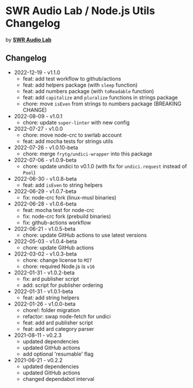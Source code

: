 # SWR Audio Lab / Node.js Utils Changelog

by [**SWR Audio Lab**](https://lab.swr.de/)  

## Changelog

- 2022-12-19 - v1.1.0
  - feat: add test workflow to github/actions
  - feat: add helpers package (with `sleep` function)
  - feat: add numbers package (with `toReadable` function)
  - feat: add `capitalize` and `pluralize` functions in strings package
  - chore: move `isEven` from strings to numbers package (BREAKING CHANGE)
- 2022-08-09 - v1.0.1
  - chore: update `super-linter` with new config
- 2022-07-27 - v1.0.0
  - chore: move node-crc to swrlab account
  - feat: add mocha tests for strings utils
- 2022-07-26 - v1.0.10-beta
  - chore: merge `frytg/undici-wrapper` into this package
- 2022-07-06 - v1.0.9-beta
  - chore: update undici to v0.1.0 (with fix for `undici.request` instead of `Pool`)
- 2022-06-30 - v1.0.8-beta
  - feat: add `isEven` to string helpers
- 2022-06-29 - v1.0.7-beta
  - fix: node-crc fork (linux-musl binaries)
- 2022-06-28 - v1.0.6-beta
  - feat: mocha test for node-crc
  - fix: node-crc fork (prebuild binaries)
  - fix: github-actions workflow
- 2022-06-21 - v1.0.5-beta
  - chore: update GitHub actions to use latest versions
- 2022-05-03 - v1.0.4-beta
  - chore: update GitHub actions
- 2022-03-02 - v1.0.3-beta
  - chore: change license to `MIT`
  - chore: required Node.js is `v16`
- 2022-01-31 - v1.0.2-beta
  - fix: ard publisher script
  - add: script for publisher ordering
- 2022-01-31 - v1.0.1-beta
  - feat: add string helpers
- 2022-01-26 - v1.0.0-beta
  - chore!: folder migration
  - refactor: swap node-fetch for undici
  - feat: add ard publisher script
  - feat: add ard category parser
- 2021-08-11 - v0.2.3
  - updated dependencies
  - updated GitHub actions
  - add optional 'resumable' flag
- 2021-06-21 - v0.2.2
  - updated dependencies
  - updated GitHub actions
  - changed dependabot interval
